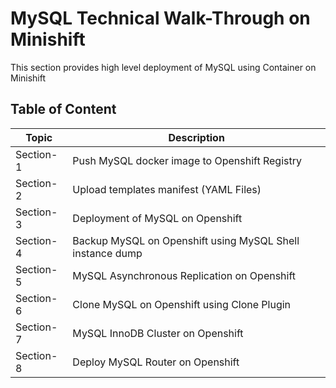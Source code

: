 # MySQL Technical Walk-Through on Minishift
This section provides high level deployment of MySQL using Container on Minishift
## Table of Content
| Topic | Description |
| ------|-------------|
| Section-1 | Push MySQL docker image to Openshift Registry |
| Section-2 | Upload templates manifest (YAML Files) |
| Section-3 | Deployment of MySQL on Openshift |
| Section-4 | Backup MySQL on Openshift using MySQL Shell instance dump |
| Section-5 | MySQL Asynchronous Replication on Openshift |
| Section-6 | Clone MySQL on Openshift using Clone Plugin |
| Section-7 | MySQL InnoDB Cluster on Openshift |
| Section-8 | Deploy MySQL Router on Openshift |
